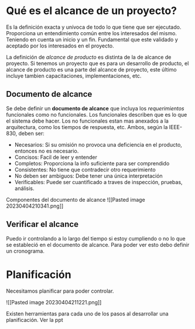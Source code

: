 # Qué es el alcance de un proyecto?

Es la definición exacta y unívoca de todo lo que tiene que ser ejecutado. Proporciona un entendimiento común entre los interesados del mismo. Teniendo en cuenta un inicio y un fin. Fundamental que este validado y aceptado por los interesados en el proyecto. 

La definición de *alcance de producto* es distinta de la de alcance de proyecto. Si tenemos un proyecto que es para un desarrollo de producto, el alcance de producto es una parte del alcance de proyecto, este último incluye tambien capacitaciones, implementaciones, etc.

## Documento de alcance

Se debe definir un **documento de alcance** que incluya los *requerimientos* funcionales como no funcionales. Los funcionales describen que es lo que el sistema debe hacer. Los no funcionales estan mas anexados a la arquitectura, como los tiempos de respuesta, etc. Ambos, según la IEEE-830, deben ser:
- Necesarios: Si su omisión no provoca una deficiencia en el producto, entonces no es necesario.
- Concisos: Facil de leer y entender
- Completos: Proporciona la info suficiente para ser comprendido
- Consistentes: No tiene que contradecir otro requerimiento
- No deben ser ambiguos: Debe tener una única interpretación
- Verificables: Puede ser cuantificado a traves de inspección, pruebas, análisis.

Componentes del documento de alcance
![[Pasted image 20230404210341.png]]

## Verificar el alcance

Puedo ir controlando a lo largo del tiempo si estoy cumpliendo o no lo que se estableció en el documento de alcance. Para poder ver esto debo definir un cronograma.

# Planificación

Necesitamos planificar para poder controlar.

![[Pasted image 20230404211221.png]]

Existen herramientas para cada uno de los pasos al desarrollar una planificación. Ver la ppt 